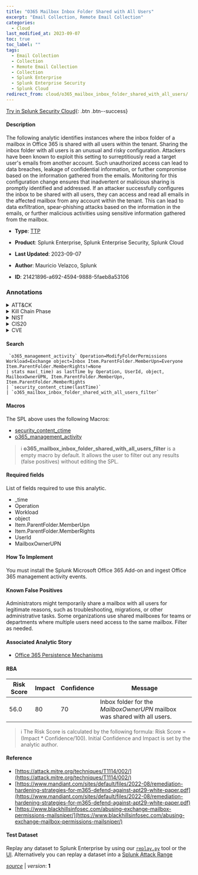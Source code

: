 ```yaml
---
title: "O365 Mailbox Inbox Folder Shared with All Users"
excerpt: "Email Collection, Remote Email Collection"
categories:
  - Cloud
last_modified_at: 2023-09-07
toc: true
toc_label: ""
tags:
  - Email Collection
  - Collection
  - Remote Email Collection
  - Collection
  - Splunk Enterprise
  - Splunk Enterprise Security
  - Splunk Cloud
redirect_from: cloud/o365_mailbox_inbox_folder_shared_with_all_users/
---
```




[Try in Splunk Security Cloud](https://www.splunk.com/en_us/cyber-security.html){: .btn .btn--success}

#### Description

The following analytic identifies instances where the inbox folder of a mailbox in Office 365 is shared with all users within the tenant. Sharing the inbox folder with all users is an unusual and risky configuration. Attackers have been known to exploit this setting to surreptitiously read a target user&#39;s emails from another account. Such unauthorized access can lead to data breaches, leakage of confidential information, or further compromise based on the information gathered from the emails. Monitoring for this configuration change ensures that inadvertent or malicious sharing is promptly identified and addressed. If an attacker successfully configures the inbox to be shared with all users, they can access and read all emails in the affected mailbox from any account within the tenant. This can lead to data exfiltration, spear-phishing attacks based on the information in the emails, or further malicious activities using sensitive information gathered from the mailbox.

- **Type**: [TTP](https://github.com/splunk/security_content/wiki/Detection-Analytic-Types)
- **Product**: Splunk Enterprise, Splunk Enterprise Security, Splunk Cloud

- **Last Updated**: 2023-09-07
- **Author**: Mauricio Velazco, Splunk
- **ID**: 21421896-a692-4594-9888-5faeb8a53106

### Annotations
<details>
  <summary>ATT&CK</summary>

<div markdown="1">

#### [ATT&CK](https://attack.mitre.org/)

| ID          | Technique   | Tactic         |
| ----------- | ----------- |--------------- |
| [T1114](https://attack.mitre.org/techniques/T1114/) | Email Collection | Collection |

| [T1114.002](https://attack.mitre.org/techniques/T1114/002/) | Remote Email Collection | Collection |

</div>
</details>


<details>
  <summary>Kill Chain Phase</summary>

<div markdown="1">

* Exploitation


</div>
</details>


<details>
  <summary>NIST</summary>

<div markdown="1">

* DE.CM



</div>
</details>

<details>
  <summary>CIS20</summary>

<div markdown="1">

* CIS 10



</div>
</details>

<details>
  <summary>CVE</summary>

<div markdown="1">


</div>
</details>


#### Search

```
 `o365_management_activity` Operation=ModifyFolderPermissions Workload=Exchange object=Inbox Item.ParentFolder.MemberUpn=Everyone Item.ParentFolder.MemberRights!=None 
| stats max(_time) as lastTime by Operation, UserId, object, MailboxOwnerUPN, Item.ParentFolder.MemberUpn, Item.ParentFolder.MemberRights 
| `security_content_ctime(lastTime)` 
| `o365_mailbox_inbox_folder_shared_with_all_users_filter`
```

#### Macros
The SPL above uses the following Macros:
* [security_content_ctime](https://github.com/splunk/security_content/blob/develop/macros/security_content_ctime.yml)
* [o365_management_activity](https://github.com/splunk/security_content/blob/develop/macros/o365_management_activity.yml)

> :information_source:
> **o365_mailbox_inbox_folder_shared_with_all_users_filter** is a empty macro by default. It allows the user to filter out any results (false positives) without editing the SPL.



#### Required fields
List of fields required to use this analytic.
* _time
* Operation
* Workload
* object
* Item.ParentFolder.MemberUpn
* Item.ParentFolder.MemberRights
* UserId
* MailboxOwnerUPN



#### How To Implement
You must install the Splunk Microsoft Office 365 Add-on and ingest Office 365 management activity events.
#### Known False Positives
Administrators might temporarily share a mailbox with all users for legitimate reasons, such as troubleshooting, migrations, or other administrative tasks. Some organizations use shared mailboxes for teams or departments where multiple users need access to the same mailbox. Filter as needed.

#### Associated Analytic Story
* [Office 365 Persistence Mechanisms](/stories/office_365_persistence_mechanisms)




#### RBA

| Risk Score  | Impact      | Confidence   | Message      |
| ----------- | ----------- |--------------|--------------|
| 56.0 | 80 | 70 | Inbox folder for the $MailboxOwnerUPN$ mailbox was shared with all users. |


> :information_source:
> The Risk Score is calculated by the following formula: Risk Score = (Impact * Confidence/100). Initial Confidence and Impact is set by the analytic author.


#### Reference

* [https://attack.mitre.org/techniques/T1114/002/](https://attack.mitre.org/techniques/T1114/002/)
* [https://www.mandiant.com/sites/default/files/2022-08/remediation-hardening-strategies-for-m365-defend-against-apt29-white-paper.pdf](https://www.mandiant.com/sites/default/files/2022-08/remediation-hardening-strategies-for-m365-defend-against-apt29-white-paper.pdf)
* [https://www.blackhillsinfosec.com/abusing-exchange-mailbox-permissions-mailsniper/](https://www.blackhillsinfosec.com/abusing-exchange-mailbox-permissions-mailsniper/)



#### Test Dataset
Replay any dataset to Splunk Enterprise by using our [`replay.py`](https://github.com/splunk/attack_data#using-replaypy) tool or the [UI](https://github.com/splunk/attack_data#using-ui).
Alternatively you can replay a dataset into a [Splunk Attack Range](https://github.com/splunk/attack_range#replay-dumps-into-attack-range-splunk-server)




[*source*](https://github.com/splunk/security_content/tree/develop/detections/cloud/o365_mailbox_inbox_folder_shared_with_all_users.yml) \| *version*: **1**